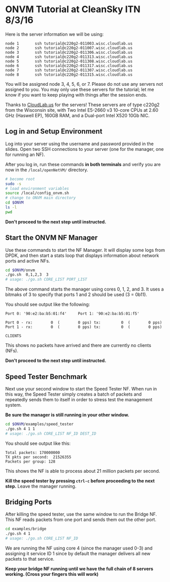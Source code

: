 
# ONVM Tutorial at CleanSky ITN 8/3/16

Here is the server information we will be using:
```
node 1       ssh tutorial@c220g2-011003.wisc.cloudlab.us
node 2       ssh tutorial@c220g2-011007.wisc.cloudlab.us
node 3       ssh tutorial@c220g2-011306.wisc.cloudlab.us
node 4       ssh tutorial@c220g2-011313.wisc.cloudlab.us
node 5       ssh tutorial@c220g2-011308.wisc.cloudlab.us
node 6       ssh tutorial@c220g2-011317.wisc.cloudlab.us
node 7       ssh tutorial@c220g2-011307.wisc.cloudlab.us
node 8       ssh tutorial@c220g2-011315.wisc.cloudlab.us
```
You will be assigned node 3, 4, 5, 6, or 7.  Please do not use any servers not assigned to you. You may only use these servers for the tutorial; let me know if you want to keep playing with things after the session ends.

Thanks to [CloudLab.us](http://cloudlab.us) for the servers! These servers are of type c220g2 from the Wisconsin site, with Two Intel E5-2660 v3 10-core CPUs at 2.60 GHz (Haswell EP), 160GB RAM, and a Dual-port Intel X520 10Gb NIC.

## Log in and Setup Environment

Log into your server using the username and password provided in the slides. Open two SSH connections to your server (one for the manager, one for running an NF).

After you log in, run these commands **in both terminals** and verify you are now in the `/local/openNetVM/` directory.
```bash
# become root
sudo -s
# load environment variables
source /local/config_onvm.sh
# change to ONVM main directory
cd $ONVM
ls -l
pwd
```

**Don't proceed to the next step until instructed.**

## Start the ONVM NF Manager

Use these commands to start the NF Manager. It will display some logs from DPDK, and then start a stats loop that displays information about network ports and active NFs.

```bash
cd $ONVM/onvm
./go.sh  0,1,2,3  3
# usage: ./go.sh CORE_LIST PORT_LIST
```
The above command starts the manager using cores 0, 1, 2, and 3. It uses a bitmaks of 3 to specify that ports 1 and 2 should be used (3 = 0b11).

You should see output like the following:
```
Port 0: '90:e2:ba:b5:01:f4'     Port 1: '90:e2:ba:b5:01:f5'

Port 0 - rx:        0  (        0 pps) tx:         0  (        0 pps)
Port 1 - rx:        0  (        0 pps) tx:         0  (        0 pps)

CLIENTS
```
This shows no packets have arrived and there are currently no clients (NFs).

**Don't proceed to the next step until instructed.**

## Speed Tester Benchmark
Next use your second window to start the Speed Tester NF.  When run in this way, the Speed Tester simply creates a batch of packets and repeatedly sends them to itself in order to stress test the management system.

**Be sure the manager is still running in your other window.**

```bash
cd $ONVM/examples/speed_tester
./go.sh 4 1 1
# usage: ./go.sh CORE_LIST NF_ID DEST_ID
```

You should see output like this:
```
Total packets: 170000000
TX pkts per second:  21526355
Packets per group: 128
```
This shows the NF is able to process about 21 million packets per second.

**Kill the speed tester by pressing `ctrl-c` before proceeding to the next step.**  Leave the manager running.

## Bridging Ports
After killing the speed tester, use the same window to run the Bridge NF.  This NF reads packets from one port and sends them out the other port.

```bash
cd examples/bridge
./go.sh 4 1
# usage: ./go.sh CORE_LIST NF_ID
```
We are running the NF using core 4 (since the manager used 0-3) and assigning it service ID 1 since by default the manager delivers all new packets to that service.

**Keep your bridge NF running until we have the full chain of 8 servers working.  (Cross your fingers this will work)**

